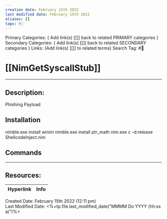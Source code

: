 ```yaml
---
creation date: February 15th 2022
last modified date: February 15th 2022
aliases: []
tags: #🧰
---
```


Primary Categories: { Add link(s) [[]] back to related PRIMARY categories }
Secondary Categories:  { Add link(s) [[]] back to related SECONDARY categories }
Links: {Add link(s) [[]] to related terms}
Search Tag: #🧰  

# [[NimGetSyscallStub]]  
___

## Description:
Phishing Payload 

## Installation

nimble.exe install winim
nimble.exe install ptr_math 
nim.exe c -d:release ShellcodeInject.nim
## Commands



___

## Resources:

| Hyperlink | Info |
| --------- | ---- |


Created Date: February 15th 2022 (12:11 pm)  
Last Modified Date: <%+tp.file.last_modified_date("MMMM Do YYYY (hh:ss a)")%>
